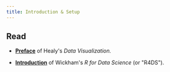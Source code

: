 ```yaml
---
title: Introduction & Setup
---
```



## Read

- **[Preface](https://socviz.co/index.html#preface)** of Healy's _Data Visualization._

- **[Introduction](https://r4ds.had.co.nz/explore-intro.html)** of Wickham's _R for Data Science_ (or "R4DS").